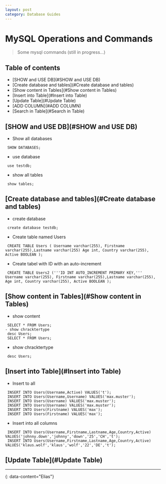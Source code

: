 ```yaml
---
layout: post
category: Database Guides
---
```


# MySQL Operations and Commands

> Some mysql commands (still in progress...)


## Table of contents
- [SHOW and USE DB](#SHOW and USE DB)
- [Create database and tables](#Create database and tables)
- [Show content in Tables](#Show content in Tables)
- [Insert into Table](#Insert into Table)
- [Update Table](#Update Table)
- [ADD COLUMN](#ADD COLUMN)
- [Search in Table](#Search in Table)

## [SHOW and USE DB](#SHOW and USE DB)
- Show all databases
```
 SHOW DATABASES;
```
- use database
```
 use testdb;
```
- show all tables
```
 show tables;
```
## [Create database and tables](#Create database and tables)
- create database
```
 create database testdb;
```
- Create table named Users
``` 
 CREATE TABLE Users ( Username varchar(255), Firstname varchar(255),Lastname varchar(255) Age int, Country varchar(255), Active BOOLEAN );
```
- Create tabel with ID with an auto-increment
```
 CREATE TABLE Users2 ('''ID INT AUTO_INCREMENT PRIMARY KEY,''' Username varchar(255), Firstname varchar(255),Lastname varchar(255), Age int, Country varchar(255), Active BOOLEAN );
```
## [Show content in Tables](#Show content in Tables)
- show content
```show content
 SELECT * FROM Users;
- show chracktertype
 desc Users;
 SELECT * FROM Users;
```
- show chracktertype
```
 desc Users;
```
## [Insert into Table](#Insert into Table)
- Insert to all
```
 INSERT INTO Users(Username,Active) VALUES('t');
 INSERT INTO Users(Username,Username) VALUES('max.muster');
 INSERT INTO Users(Username) VALUES('max.muster');
 INSERT INTO Users(Username) VALUES('max.muster');
 INSERT INTO Users(Firstname) VALUES('max');
 INSERT INTO Users(Firstname) VALUES('max');
```
- Insert into all columns
```
 INSERT INTO Users(Username,Firstname,Lastname,Age,Country,Active) VALUES('johnny.down','johnny','down','25','CH','t');
 INSERT INTO Users(Username,Firstname,Lastname,Age,Country,Active) VALUES('klaus.wolf','klaus','wolf','22','DE','t');
```
## [Update Table](#Update Table)

---
{: data-content="Elias"}
